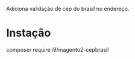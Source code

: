 Adiciona validação de cep do brasil no endereço.

Instação
=

composer require i9/magento2-cepbrasil
